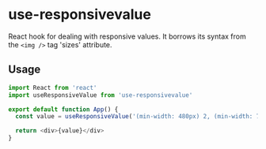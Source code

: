 # use-responsivevalue

React hook for dealing with responsive values.
It borrows its syntax from the ```<img />``` tag 'sizes' attribute.

## Usage

```js
import React from 'react'
import useResponsiveValue from 'use-responsivevalue'

export default function App() {
  const value = useResponsiveValue('(min-width: 480px) 2, (min-width: 720px) 3, 1')

  return <div>{value}</div>
}
```
